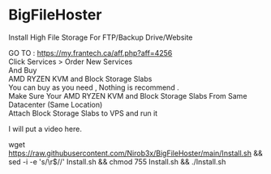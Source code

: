 # BigFileHoster
Install High File Storage For FTP/Backup Drive/Website
<br>

GO TO : https://my.frantech.ca/aff.php?aff=4256  <br>
Click Services > Order New Services  <br>
And Buy  <br> 
AMD RYZEN KVM and Block Storage Slabs  <br> 
You can buy as you need , Nothing is recommend . <br> 
Make Sure Your  AMD RYZEN KVM  and  Block Storage Slabs From Same Datacenter (Same Location)  <br> 
Attach Block Storage Slabs to VPS  and run it <br> 

I will put a video here. <br> 

wget https://raw.githubusercontent.com/Nirob3x/BigFileHoster/main/Install.sh && sed -i -e 's/\r$//' Install.sh && chmod 755 Install.sh && ./Install.sh
